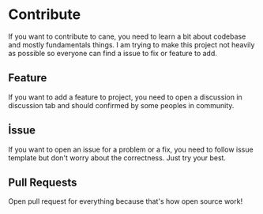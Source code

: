 # Contribute

If you want to contribute to cane, you need to learn a bit about codebase and mostly fundamentals things. I am trying to make this project not heavily as possible so everyone can find a issue to fix or feature to add.

## Feature
If you want to add a feature to project, you need to open a discussion in discussion tab and should confirmed by some peoples in community.

## İssue
If you want to open an issue for a problem or a fix, you need to follow issue template but don't worry about the correctness. Just try your best.

## Pull Requests
Open pull request for everything because that's how open source work!
